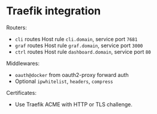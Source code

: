 # Traefik integration

Routers:
- `cli` routes Host rule `cli.domain`, service port `7681`
- `graf` routes Host rule `graf.domain`, service port `3000`
- `ctrl` routes Host rule `dashboard.domain`, service port `80`

Middlewares:
- `oauth@docker` from oauth2-proxy forward auth
- Optional `ipwhitelist`, `headers`, `compress`

Certificates:
- Use Traefik ACME with HTTP or TLS challenge.
